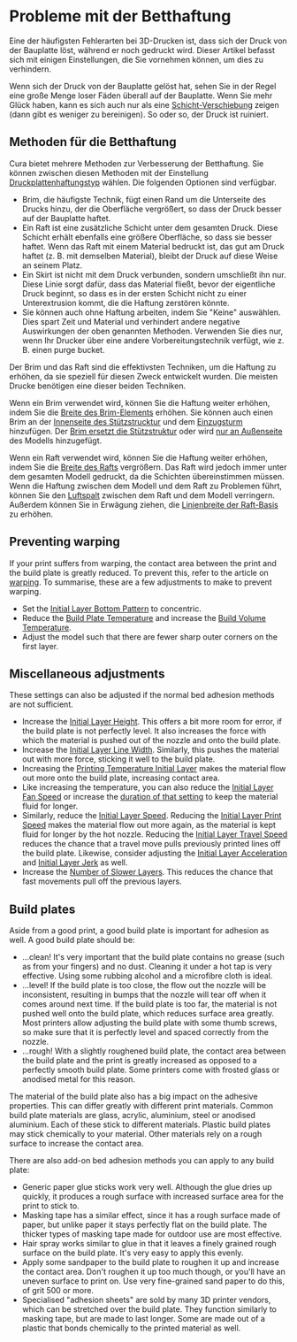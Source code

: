 Probleme mit der Betthaftung
====
Eine der häufigsten Fehlerarten bei 3D-Drucken ist, dass sich der Druck von der Bauplatte löst, während er noch gedruckt wird. Dieser Artikel befasst sich mit einigen Einstellungen, die Sie vornehmen können, um dies zu verhindern.

Wenn sich der Druck von der Bauplatte gelöst hat, sehen Sie in der Regel eine große Menge loser Fäden überall auf der Bauplatte. Wenn Sie mehr Glück haben, kann es sich auch nur als eine [Schicht-Verschiebung](layer_shift.md) zeigen (dann gibt es weniger zu bereinigen). So oder so, der Druck ist ruiniert.

Methoden für die Betthaftung
----
Cura bietet mehrere Methoden zur Verbesserung der Betthaftung. Sie können zwischen diesen Methoden mit der Einstellung [Druckplattenhaftungstyp](../platform_adhesion/adhesion_type.md) wählen. Die folgenden Optionen sind verfügbar.
* Brim, die häufigste Technik, fügt einen Rand um die Unterseite des Drucks hinzu, der die Oberfläche vergrößert, so dass der Druck besser auf der Bauplatte haftet.
* Ein Raft ist eine zusätzliche Schicht unter dem gesamten Druck. Diese Schicht erhält ebenfalls eine größere Oberfläche, so dass sie besser haftet. Wenn das Raft mit einem Material bedruckt ist, das gut am Druck haftet (z. B. mit demselben Material), bleibt der Druck auf diese Weise an seinem Platz.
* Ein Skirt ist nicht mit dem Druck verbunden, sondern umschließt ihn nur. Diese Linie sorgt dafür, dass das Material fließt, bevor der eigentliche Druck beginnt, so dass es in der ersten Schicht nicht zu einer Unterextrusion kommt, die die Haftung zerstören könnte.
* Sie können auch ohne Haftung arbeiten, indem Sie "Keine" auswählen. Dies spart Zeit und Material und verhindert andere negative Auswirkungen der oben genannten Methoden. Verwenden Sie dies nur, wenn Ihr Drucker über eine andere Vorbereitungstechnik verfügt, wie z. B. einen purge bucket.

Der Brim und das Raft sind die effektivsten Techniken, um die Haftung zu erhöhen, da sie speziell für diesen Zweck entwickelt wurden. Die meisten Drucke benötigen eine dieser beiden Techniken.

Wenn ein Brim verwendet wird, können Sie die Haftung weiter erhöhen, indem Sie die [Breite des Brim-Elements](../platform_adhesion/brim_width.md) erhöhen. Sie können auch einen Brim an der [Innenseite des Stützstrucktur](../support/support_brim_enable.md) und dem [Einzugsturm](../dual/prime_tower_brim_enable.md) hinzufügen. Der [Brim ersetzt die Stützstruktur](../platform_adhesion/brim_replaces_support.md) oder wird  [ nur an Außenseite](../platform_adhesion/brim_outside_only.md) des Modells hinzugefügt.

Wenn ein Raft verwendet wird, können Sie die Haftung weiter erhöhen, indem Sie die [Breite des Rafts](../platform_adhesion/raft_margin.md) vergrößern. Das Raft wird jedoch immer unter dem gesamten Modell gedruckt, da die Schichten übereinstimmen müssen. Wenn die Haftung zwischen dem Modell und dem Raft zu Problemen führt, können Sie den [Luftspalt](../platform_adhesion/raft_airgap.md) zwischen dem Raft und dem Modell verringern. Außerdem können Sie in Erwägung ziehen, die [Linienbreite der Raft-Basis](../platform_adhesion/raft_base_line_width.md) zu erhöhen.


Preventing warping
----
If your print suffers from warping, the contact area between the print and the build plate is greatly reduced. To prevent this, refer to the article on [warping](warping.md). To summarise, these are a few adjustments to make to prevent warping.
* Set the [Initial Layer Bottom Pattern](../top_bottom/top_bottom_pattern_0.md) to concentric.
* Reduce the [Build Plate Temperature](../material/material_bed_temperature.md) and increase the [Build Volume Temperature](../material/build_volume_temperature.md).
* Adjust the model such that there are fewer sharp outer corners on the first layer.

Miscellaneous adjustments
----
These settings can also be adjusted if the normal bed adhesion methods are not sufficient.
* Increase the [Initial Layer Height](../resolution/layer_height_0.md). This offers a bit more room for error, if the build plate is not perfectly level. It also increases the force with which the material is pushed out of the nozzle and onto the build plate.
* Increase the [Initial Layer Line Width](../resolution/initial_layer_line_width_factor.md). Similarly, this pushes the material out with more force, sticking it well to the build plate.
* Increasing the [Printing Temperature Initial Layer](../material/material_print_temperature_layer_0.md) makes the material flow out more onto the build plate, increasing contact area.
* Like increasing the temperature, you can also reduce the [Initial Layer Fan Speed](../cooling/cool_fan_speed_0.md) or increase the [duration of that setting](../cooling/cool_fan_full_at_height.md) to keep the material fluid for longer.
* Similarly, reduce the [Initial Layer Speed](../speed/speed_layer_0.md). Reducing the [Initial Layer Print Speed](../speed/speed_print_layer_0.md) makes the material flow out more again, as the material is kept fluid for longer by the hot nozzle. Reducing the [Initial Layer Travel Speed](../speed/speed_travel_layer_0.md) reduces the chance that a travel move pulls previously printed lines off the build plate. Likewise, consider adjusting the [Initial Layer Acceleration](../speed/acceleration_layer_0.md) and [Initial Layer Jerk](../speed/jerk_layer_0.md) as well. 
* Increase the [Number of Slower Layers](../speed/speed_slowdown_layers.md). This reduces the chance that fast movements pull off the previous layers.

Build plates
----
Aside from a good print, a good build plate is important for adhesion as well. A good build plate should be:
* ...clean! It's very important that the build plate contains no grease (such as from your fingers) and no dust. Cleaning it under a hot tap is very effective. Using some rubbing alcohol and a microfibre cloth is ideal.
* ...level! If the build plate is too close, the flow out the nozzle will be inconsistent, resulting in bumps that the nozzle will tear off when it comes around next time. If the build plate is too far, the material is not pushed well onto the build plate, which reduces surface area greatly. Most printers allow adjusting the build plate with some thumb screws, so make sure that it is perfectly level and spaced correctly from the nozzle.
* ...rough! With a slightly roughened build plate, the contact area between the build plate and the print is greatly increased as opposed to a perfectly smooth build plate. Some printers come with frosted glass or anodised metal for this reason.

The material of the build plate also has a big impact on the adhesive properties. This can differ greatly with different print materials. Common build plate materials are glass, acrylic, aluminium, steel or anodised aluminium. Each of these stick to different materials. Plastic build plates may stick chemically to your material. Other materials rely on a rough surface to increase the contact area.

There are also add-on bed adhesion methods you can apply to any build plate:
* Generic paper glue sticks work very well. Although the glue dries up quickly, it produces a rough surface with increased surface area for the print to stick to.
* Masking tape has a similar effect, since it has a rough surface made of paper, but unlike paper it stays perfectly flat on the build plate. The thicker types of masking tape made for outdoor use are most effective.
* Hair spray works similar to glue in that it leaves a finely grained rough surface on the build plate. It's very easy to apply this evenly.
* Apply some sandpaper to the build plate to roughen it up and increase the contact area. Don't roughen it up too much though, or you'll have an uneven surface to print on. Use very fine-grained sand paper to do this, of grit 500 or more.
* Specialised "adhesion sheets" are sold by many 3D printer vendors, which can be stretched over the build plate. They function similarly to masking tape, but are made to last longer. Some are made out of a plastic that bonds chemically to the printed material as well.